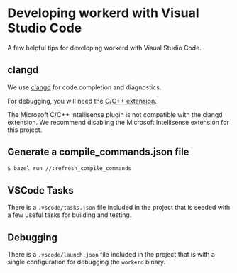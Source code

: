 # Developing workerd with Visual Studio Code

A few helpful tips for developing workerd with Visual Studio Code.

## clangd

We use [clangd](https://marketplace.visualstudio.com/items?itemName=llvm-vs-code-extensions.vscode-clangd)
for code completion and diagnostics.

For debugging, you will need the [C/C++ extension](https://marketplace.visualstudio.com/items?itemName=ms-vscode.cpptools).

The Microsoft C/C++ Intellisense plugin is not compatible with the clangd extension. We recommend disabling the
Microsoft Intellisense extension for this project.

## Generate a compile_commands.json file

```sh
$ bazel run //:refresh_compile_commands
```

## VSCode Tasks

There is a `.vscode/tasks.json` file included in the project that is seeded with a few useful
tasks for building and testing.

## Debugging

There is a `.vscode/launch.json` file included in the project that is with a single configuration
for debugging the `workerd` binary.
